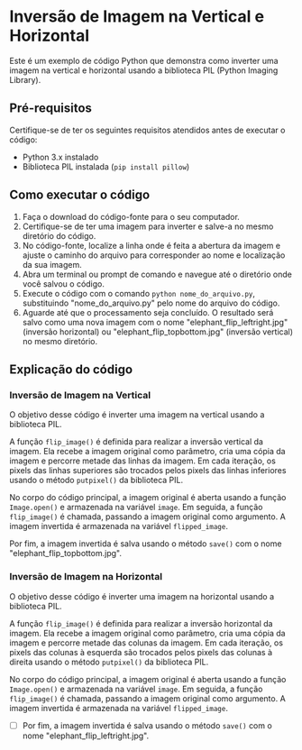 # Inversão de Imagem na Vertical e Horizontal

Este é um exemplo de código Python que demonstra como inverter uma imagem na vertical e horizontal usando a biblioteca PIL (Python Imaging Library).

## Pré-requisitos

Certifique-se de ter os seguintes requisitos atendidos antes de executar o código:

* Python 3.x instalado
* Biblioteca PIL instalada (`pip install pillow`)

## Como executar o código

1. Faça o download do código-fonte para o seu computador.
2. Certifique-se de ter uma imagem para inverter e salve-a no mesmo diretório do código.
3. No código-fonte, localize a linha onde é feita a abertura da imagem e ajuste o caminho do arquivo para corresponder ao nome e localização da sua imagem.
4. Abra um terminal ou prompt de comando e navegue até o diretório onde você salvou o código.
5. Execute o código com o comando `python nome_do_arquivo.py`, substituindo "nome_do_arquivo.py" pelo nome do arquivo do código.
6. Aguarde até que o processamento seja concluído. O resultado será salvo como uma nova imagem com o nome "elephant_flip_leftright.jpg" (inversão horizontal) ou "elephant_flip_topbottom.jpg" (inversão vertical) no mesmo diretório.

## Explicação do código

### Inversão de Imagem na Vertical

O objetivo desse código é inverter uma imagem na vertical usando a biblioteca PIL.

A função `flip_image()` é definida para realizar a inversão vertical da imagem. Ela recebe a imagem original como parâmetro, cria uma cópia da imagem e percorre metade das linhas da imagem. Em cada iteração, os pixels das linhas superiores são trocados pelos pixels das linhas inferiores usando o método `putpixel()` da biblioteca PIL.

No corpo do código principal, a imagem original é aberta usando a função `Image.open()` e armazenada na variável `image`. Em seguida, a função `flip_image()` é chamada, passando a imagem original como argumento. A imagem invertida é armazenada na variável `flipped_image`.

Por fim, a imagem invertida é salva usando o método `save()` com o nome "elephant_flip_topbottom.jpg".

### Inversão de Imagem na Horizontal

O objetivo desse código é inverter uma imagem na horizontal usando a biblioteca PIL.

A função `flip_image()` é definida para realizar a inversão horizontal da imagem. Ela recebe a imagem original como parâmetro, cria uma cópia da imagem e percorre metade das colunas da imagem. Em cada iteração, os pixels das colunas à esquerda são trocados pelos pixels das colunas à direita usando o método `putpixel()` da biblioteca PIL.

No corpo do código principal, a imagem original é aberta usando a função `Image.open()` e armazenada na variável `image`. Em seguida, a função `flip_image()` é chamada, passando a imagem original como argumento. A imagem invertida é armazenada na variável `flipped_image`.

* [ ] Por fim, a imagem invertida é salva usando o método `save()` com o nome "elephant_flip_leftright.jpg".
